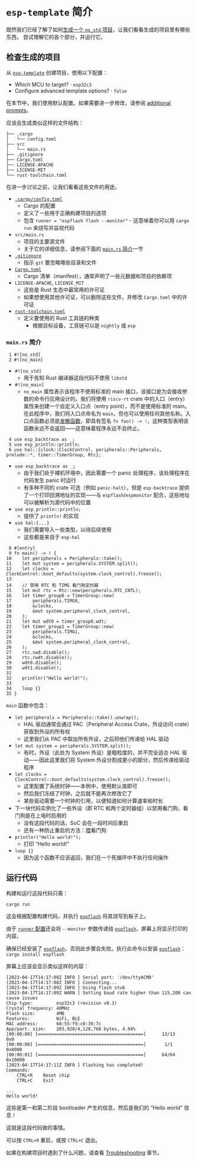 # `esp-template` 简介

既然我们已经了解了如何[生成一个 `no_std` 项目][generate-no-std]，让我们看看生成的项目里有哪些东西，
尝试理解它的各个部分，并运行它。

[generate-no-std]: ./index.md

## 检查生成的项目

从 [`esp-template`][esp-template] 创建项目，使用以下配置：
-  Which MCU to target? · `esp32c3`
- Configure advanced template options? · `false`

在本节中，我们使用默认配置。如果需要进一步修改，请参阅 [additional prompts][prompts]。

应该会生成类似这样的文件结构：

```text
├── .cargo
│   └── config.toml
├── src
│   └── main.rs
├── .gitignore
├── Cargo.toml
├── LICENSE-APACHE
├── LICENSE-MIT
└── rust-toolchain.toml
```

在进一步讨论之前，让我们看看这些文件的用途。

- [`.cargo/config.toml`][config-toml]
    - Cargo 的配置
    - 定义了一些用于正确构建项目的选项
    - 包含 `runner = "espflash flash --monitor"` - 这意味着你可以用 `cargo run` 来烧写并监视代码
- `src/main.rs`
    - 项目的主要源文件
    - 关于它的详细信息，请参阅下面的 [`main.rs` 简介][main-rs]一节
- [`.gitignore`][gitignore]
    - 指示 `git` 要忽略哪些目录和文件
- [`Cargo.toml`][cargo-toml]
    - Cargo 清单（manifest），通常声明了一些元数据和项目的依赖项
- `LICENSE-APACHE`, `LICENSE_MIT`
    - 这些是 Rust 生态中最常用的许可证
    - 如果想使用其他许可证，可以删除这些文件，并修改 `Cargo.toml` 中的许可证
- [`rust-toolchain.toml`][rust-toolchain-toml]
    - 定义要使用的 Rust 工具链的种类
      - 根据目标设备，工具链可以是 `nightly` 或 `esp`

[esp-template]: https://github.com/esp-rs/esp-template
[prompts]: https://github.com/esp-rs/esp-template#esp-template
[main-rs]: #mainrs-简介
[cargo-toml]: https://doc.rust-lang.org/cargo/reference/manifest.html
[gitignore]: https://git-scm.com/docs/gitignore
[config-toml]: https://doc.rust-lang.org/cargo/reference/config.html
[rust-toolchain-toml]: https://rust-lang.github.io/rustup/overrides.html#the-toolchain-file

### `main.rs` 简介

```rust,ignore
 1 #![no_std]
 2 #![no_main]
```

- `#![no_std]`
  - 用于告知 Rust 编译器这段代码不使用 `libstd`
- `#![no_main]`
  - `no_main` 属性表示该程序不使用标准的 main 接口，该接口是为会接收参数的命令行应用设计的。我们将使用 `riscv-rt` crate 中的入口（entry）属性来创建一个自定义入口点（entry point），而不是使用标准的 main。在此程序中，我们将入口点命名为 `main`，但也可以使用任何其他名称。入口点函数必须是[发散函数][diverging-function]，即具有签名 `fn foo() -> !`，这种类型表明该函数永远不会返回——这意味着程序永远不会终止。

```rust,ignore
 4 use esp_backtrace as _;
 5 use esp_println::println;
 6 use hal::{clock::ClockControl, peripherals::Peripherals, prelude::*, timer::TimerGroup, Rtc};
```
- `use esp_backtrace as _;`
  - 由于我们处于裸机环境中，因此需要一个 panic 处理程序，该处理程序在代码发生 panic 时运行
  - 有多种不同的 crate 可选（例如 `panic-halt`），但是 `esp-backtrace` 提供了一个打印回溯地址的实现——与 `espflash`/`espmonitor` 配合，这些地址可以被解析为源代码中的位置
- `use esp_println::println;`
  - 提供了 `println!` 的实现
- `use hal:{...}`
  - 我们需要导入一些类型，以待后续使用
  - 这些都是来自于 `esp-hal`

```rust,ignore
 8 #[entry]
 9 fn main() -> ! {
10    let peripherals = Peripherals::take();
11    let mut system = peripherals.SYSTEM.split();
12    let clocks = ClockControl::boot_defaults(system.clock_control).freeze();
13
14    // 禁用 RTC 和 TIMG 看门狗定时器
15    let mut rtc = Rtc::new(peripherals.RTC_CNTL);
16    let timer_group0 = TimerGroup::new(
17        peripherals.TIMG0,
18        &clocks,
19        &mut system.peripheral_clock_control,
20    );
21    let mut wdt0 = timer_group0.wdt;
22    let timer_group1 = TimerGroup::new(
23        peripherals.TIMG1,
24        &clocks,
25        &mut system.peripheral_clock_control,
26    );
27    rtc.swd.disable();
28    rtc.rwdt.disable();
29    wdt0.disable();
30    wdt1.disable();
31
32    println!("Hello world!");
33
34    loop {}
35 }
```
`main` 函数中包含：
- `let peripherals = Peripherals::take().unwrap();`
  - HAL 驱动通常会通过 PAC（Peripheral Access Crate，外设访问 crate）获取到外设的所有权
  - 这里我们从 PAC 中取出所有外设，之后将他们传递给 HAL 驱动
- `let mut system = peripherals.SYSTEM.split();`
  - 有时，外设（此处为 System 外设）是粗粒度的，并不完全适合 HAL 驱动——因此这里我们将 System 外设分割成更小的部分，然后传递给驱动程序
- `let clocks = ClockControl::boot_defaults(system.clock_control).freeze();`
  - 这里配置了系统时钟——本例中，使用默认值即可
  - 然后我们冻结了时钟，之后就不能再次修改它了
  - 某些驱动需要一个时钟的引用，以便知道如何计算速率和时长
- 下一块代码实例化了一些外设（即 RTC 和两个定时器组）以禁用看门狗，看门狗是在上电时启用的
  - 没有这段代码的话，SoC 会在一段时间后重启
  - 还有一种防止重启的方法：[喂][wtd-feeding]看门狗
- `println!("Hello world!");`
  - 打印 “Hello world!”
- `loop {}`
  - 因为这个函数不应该返回，我们在一个死循环中不执行任何操作

[diverging-function]: https://doc.rust-lang.org/beta/rust-by-example/fn/diverging.html
[wtd-feeding]: https://docs.rs/esp32c3-hal/0.10.0/esp32c3_hal/prelude/trait._embedded_hal_watchdog_Watchdog.html#tymethod.feed

## 运行代码

构建和运行这段代码只需：

```shell
cargo run
```

这会根据配置构建代码，并执行 [`espflash`][espflash] 将其烧写到板子上。

由于 [`runner` 配置][runner-config]还会将 `--monitor` 参数传递给 [`espflash`][espflash]，屏幕上将显示打印的内容。

确保已经安装了 [`espflash`][espflash]，否则此步骤会失败。执行此命令以安装 [`espflash`][espflash]：
`cargo install espflash`

屏幕上应该会显示类似这样的内容：

```text
[2023-04-17T14:17:08Z INFO ] Serial port: '/dev/ttyACM0'
[2023-04-17T14:17:08Z INFO ] Connecting...
[2023-04-17T14:17:09Z INFO ] Using flash stub
[2023-04-17T14:17:09Z WARN ] Setting baud rate higher than 115,200 can cause issues
Chip type:         esp32c3 (revision v0.3)
Crystal frequency: 40MHz
Flash size:        4MB
Features:          WiFi, BLE
MAC address:       60:55:f9:c0:39:7c
App/part. size:    203,920/4,128,768 bytes, 4.94%
[00:00:00] [========================================]      13/13      0x0
[00:00:00] [========================================]       1/1       0x8000
[00:00:01] [========================================]      64/64      0x10000
[2023-04-17T14:17:11Z INFO ] Flashing has completed!
Commands:
    CTRL+R    Reset chip
    CTRL+C    Exit

...
Hello world!
```

这些是第一和第二阶段 bootloader 产生的信息，然后是我们的 “Hello world” 信息！

这就是这段代码做的事情。

可以按 `CTRL+R` 重启，或按 `CTRL+C` 退出。

如果在构建项目时遇到了什么问题，请查看 [Troubleshooting][troubleshooting] 章节。

[espflash]: https://github.com/esp-rs/espflash/tree/main/espflash
[runner-config]: https://doc.rust-lang.org/cargo/reference/config.html#targettriplerunner
[troubleshooting]: ../../troubleshooting/index.md
